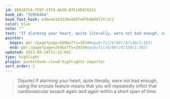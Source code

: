 ```yaml
---
id: 0862A7CA-7FB7-57FA-AA30-B7E14D47A151
book_id: "55956464"
book_fast_hash: e46eda183226e9207e07b00d9f3fc3c2
color: blue
note: ""
text: "If alarming your heart, quite literally, were not bad enough, using the snooze feature means that you will repeatedly inflict that cardiovascular assault again and again within a short span of time. "
pointer:
  begin: pbr:/page?page=269&offs=1834#epubcfi(/6/80!/4/130/1:103)
  end: pbr:/page?page=269&offs=2033#epubcfi(/6/80!/4/130/1:302)
updated: 2023-08-24T11:12:04Z
type: highlight
plugin: pocketbook-cloud-highlights-importer
sort_order: 1
---
```


> [!quote]
> If alarming your heart, quite literally, were not bad enough, using the snooze feature means that you will repeatedly inflict that cardiovascular assault again and again within a short span of time. 

